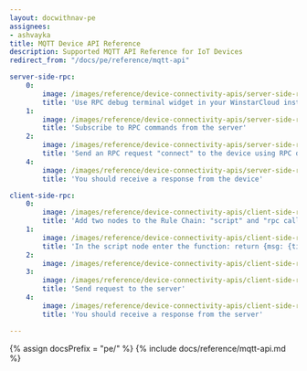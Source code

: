 ```yaml
---
layout: docwithnav-pe
assignees:
- ashvayka
title: MQTT Device API Reference
description: Supported MQTT API Reference for IoT Devices
redirect_from: "/docs/pe/reference/mqtt-api"

server-side-rpc:
    0:
        image: /images/reference/device-connectivity-apis/server-side-rpc-mqtt-1-pe.png
        title: 'Use RPC debug terminal widget in your WinstarCloud instance'
    1:
        image: /images/reference/device-connectivity-apis/server-side-rpc-mqtt-2-pe.png
        title: 'Subscribe to RPC commands from the server'
    2:
        image: /images/reference/device-connectivity-apis/server-side-rpc-mqtt-3-pe.png
        title: 'Send an RPC request "connect" to the device using RPC debug terminal widget'
    4:
        image: /images/reference/device-connectivity-apis/server-side-rpc-mqtt-4-pe.png
        title: 'You should receive a response from the device'

client-side-rpc:
    0:
        image: /images/reference/device-connectivity-apis/client-side-rpc-1-pe.png
        title: 'Add two nodes to the Rule Chain: "script" and "rpc call reply"'
    1:
        image: /images/reference/device-connectivity-apis/client-side-rpc-2-pe.png
        title: 'In the script node enter the function: return {msg: {time:String(new Date())}, metadata: metadata, msgType: msgType};'
    2:
        image: /images/reference/device-connectivity-apis/client-side-rpc-3-pe.png
    3:
        image: /images/reference/device-connectivity-apis/client-side-rpc-mqtt-4-pe.png
        title: 'Send request to the server'
    4:
        image: /images/reference/device-connectivity-apis/client-side-rpc-mqtt-5-pe.png
        title: 'You should receive a response from the server'

---
```


{% assign docsPrefix = "pe/" %}
{% include docs/reference/mqtt-api.md %}
